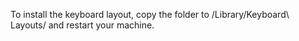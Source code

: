 To install the keyboard layout, copy the folder to /Library/Keyboard\ Layouts/ and restart your machine.
